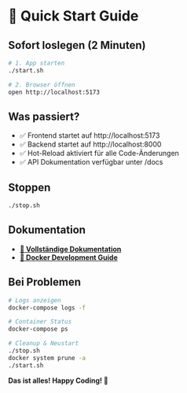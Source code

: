 # 🚀 Quick Start Guide

## Sofort loslegen (2 Minuten)

```bash
# 1. App starten
./start.sh

# 2. Browser öffnen
open http://localhost:5173
```

## Was passiert?

- ✅ Frontend startet auf http://localhost:5173
- ✅ Backend startet auf http://localhost:8000  
- ✅ Hot-Reload aktiviert für alle Code-Änderungen
- ✅ API Dokumentation verfügbar unter /docs

## Stoppen

```bash
./stop.sh
```

## Dokumentation

- **[📖 Vollständige Dokumentation](WIKI.md)**
- **[🐳 Docker Development Guide](DOCKER_DEVELOPMENT_GUIDE.md)**

## Bei Problemen

```bash
# Logs anzeigen
docker-compose logs -f

# Container Status
docker-compose ps

# Cleanup & Neustart
./stop.sh
docker system prune -a
./start.sh
```

**Das ist alles! Happy Coding! 🎉**
